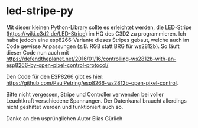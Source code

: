 # led-stripe-py
Mit dieser kleinen Python-Library sollte es erleichtet werden, die LED-Stripe (https://wiki.c3d2.de/LED-Stripe) im HQ des C3D2 zu programmieren. Ich habe jedoch eine esp8266-Variante dieses Stripes gebaut, welche auch im Code gewisse Anpassungen (z.B. RGB statt BRG für ws2812b). So läuft dieser Code nun auch mit https://defendtheplanet.net/2016/01/16/controlling-ws2812b-with-an-esp8266-by-open-pixel-control-protocol/

Den Code für den ESP8266 gibt es hier: https://github.com/PaulPetring/esp8266-ws2812b-open-pixel-control.

Bitte nicht vergessen, Stripe und Controller verwenden bei voller Leuchtkraft verschiedene Spannungen. Der Datenkanal braucht allerdings nicht geshiftet werden und funktioniert auch so.

Danke an den usprünglichen Autor Elias Gürlich
 





